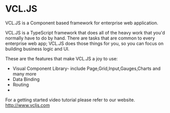 VCL.JS
======

VCL.JS is a Component based framework for enterprise web application.

VCL.JS is a TypeScript framework that does all of the heavy work that you'd normally have to do by hand. 
There are tasks that are common to every enterprise web app; 
VCL.JS does those things for you, so you can focus on building business logic and UI.

These are the features that make VCL.JS a joy to use:
- Visual Component Library- include Page,Grid,Input,Gauges,Charts and many more
- Data Binding
- Routing
- 




For a getting started video tutorial please refer to our website.
http://www.vcljs.com
